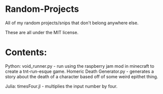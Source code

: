 # Random-Projects
All of my random projects/snips that don't belong anywhere else.

These are all under the MIT license.


# Contents:
Python:
void_runner.py - run using the raspberry jam mod in minecraft to create a tnt-run-esque game.
Homeric Death Generator.py - generates a story about the death of a character based off of some weird epithet thing.

Julia:
timesFour.jl - multiplies the input number by four.
